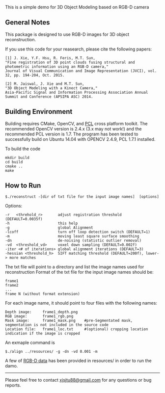 This is a simple demo for 3D Object Modeling based on RGB-D camera 

General Notes
-------------------------
This package is designed to use RGB-D images for 3D object reconstruction. 

If you use this code for your reasearch, please cite the following papers:
```
[1] J. Xie, Y.F. Hsu, R. Feris, M.T. Sun, 
"Fine registration of 3D point clouds fusing structural and photometric information using an RGB-D camera," 
Journal of Visual Communication and Image Representation (JVCI), vol. 32, pp. 194-204, Oct. 2015.

[2] M. Jaiswal, J. Xie and M.T. Sun, 
"3D Object Modeling with a Kinect Camera," 
Asia-Pacific Signal and Information Processing Association Annual Summit and Conference (APSIPA ASC) 2014.
```


Building Environment
-------------------------
Building requires CMake, OpenCV, and [PCL](http://pointclouds.org/downloads/) cross platform toolkit. The recommended OpenCV version is 2.4.x (3.x may not work!) and the recommended PCL version is 1.7. The program has been tested to successfully build on Ubuntu 14.04 with OPENCV 2.4.9, PCL 1.7.1 installed. 

To build the code
```
mkdir build
cd build
cmake ..
make
```

How to Run
------------------------
```
$./reconstruct -[dir of txt file for the input image names]  [options]
```

Options:
```
-r   <threhold_r>       adjust registration threshold (DEFAULT=0.0035f)
-h                      this help
-g                      global Alignment
-lcoff                  turn off loop detection switch (DEFAULT=1)
-m                      moving least square surface smoothing
-dn                     de-noising (statistic outlier removal)
-vd  <threshold_vd>     voxel down sampling (DEFAULT=0.002f)
-iter <# of iterations> global alignment iterations (DEFAULT=3)
-hessian <threshold_h>  SIFT matching threshold (DEFAULT=200f), lower-> more matches
```

The txt file will point to a directory and list the image names used for reconstruction
Format of the txt file for the input image names should be:

```
frame1
frame2
...
frame N (without format extension)
```

For each image name, it should point to four files with the following names:
```
Depth image:     frame1_depth.png 
RGB image:       frame1_rgb.png 
Mask image:      frame1_mask.png    #pre-Segmentated mask, segmentation is not included in the source code
Location file:   frame1_loc.txt     #(optional) cropping location indication if the image is cropped
```


An exmaple command is   
```
$./align ../resources/ -g -dn -vd 0.001 -m
```
A few of [RGB-D data](http://rgbd-dataset.cs.washington.edu/) has been provided in resources/ in order to run the damo.




----------
Please feel free to contact xjsjtu88@gmail.com for any questions or bug reports. 
